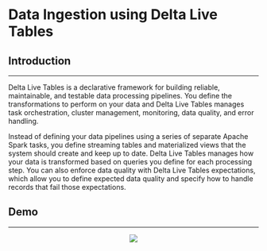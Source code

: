 #  Data Ingestion using Delta Live Tables


## Introduction
------------
Delta Live Tables is a declarative framework for building reliable, maintainable, and testable data processing pipelines. You define the transformations to perform on your data and Delta Live Tables manages task orchestration, cluster management, monitoring, data quality, and error handling.

Instead of defining your data pipelines using a series of separate Apache Spark tasks, you define streaming tables and materialized views that the system should create and keep up to date. Delta Live Tables manages how your data is transformed based on queries you define for each processing step. You can also enforce data quality with Delta Live Tables expectations, which allow you to define expected data quality and specify how to handle records that fail those expectations.

## Demo
------------
<p align="center">
  <img src=./documents/DLT_demo.gif>
</p>

